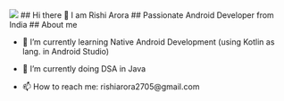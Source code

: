 <body>
  <img src = "![image](https://github.com/Rishi2705/Rishi2705/assets/149188304/8a87adb5-2b97-42b1-b0a8-5b1b2c3774b1)">
</body>
## Hi there 👋 I am Rishi Arora
## Passionate Android Developer from India
## About me 
<ul><li>
  🌱 I’m currently learning Native Android Development (using Kotlin as lang. in Android Studio)
</li></ul>
<ul><li>
  🔭 I’m currently doing DSA in Java 
</li></ul>
<ul><li>📫 How to reach me: rishiarora2705@gmail.com</li></ul>


<!--
**Rishi2705/Rishi2705** is a ✨ _special_ ✨ repository because its `README.md` (this file) appears on your GitHub profile.

Here are some ideas to get you started:

- 🔭 I’m currently working on ...
- 🌱 I’m currently learning ...
- 👯 I’m looking to collaborate on ...
- 🤔 I’m looking for help with ...
- 💬 Ask me about ...
- 📫 How to reach me: ...
- 😄 Pronouns: ...
- ⚡ Fun fact: ...
-->
